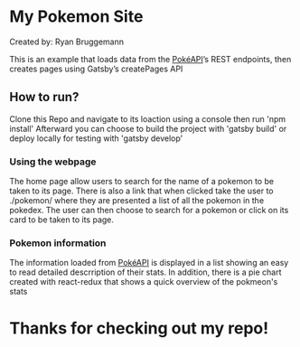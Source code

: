 # My Pokemon Site

Created by: Ryan Bruggemann

This is an example that loads data from the [PokéAPI](https://www.pokeapi.co/)’s REST endpoints, then creates pages using Gatsby’s createPages API

## How to run?

Clone this Repo and navigate to its loaction using a console then run 'npm install'
Afterward you can choose to build the project with 'gatsby build' or deploy locally for testing with 'gatsby develop'

### Using the webpage
The home page allow users to search for the name of a pokemon to be taken to its page.
There is also a link that when clicked take the user to ./pokemon/ where they are presented a list of all the pokemon in the pokedex.
The user can then choose to search for a pokemon or click on its card to be taken to its page.

### Pokemon information
The information loaded from [PokéAPI](https://www.pokeapi.co/) is displayed in a list showing an easy to read detailed descrription of their stats.
In addition, there is a pie chart created with react-redux that shows a quick overview of the pokmeon's stats

# Thanks for checking out my repo!
